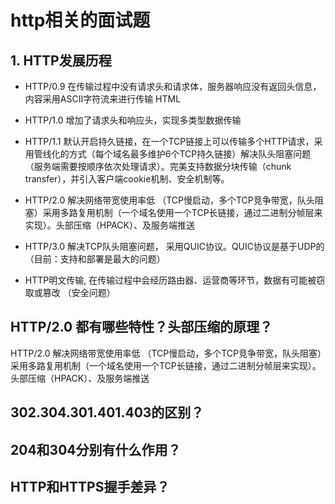 # http相关的面试题

## 1. HTTP发展历程

+ HTTP/0.9 在传输过程中没有请求头和请求体，服务器响应没有返回头信息，内容采用ASCII字符流来进行传输 HTML

+ HTTP/1.0 增加了请求头和响应头，实现多类型数据传输

+ HTTP/1.1 默认开启持久链接，在一个TCP链接上可以传输多个HTTP请求，采用管线化的方式（每个域名最多维护6个TCP持久链接）解决队头阻塞问题 （服务端需要按顺序依次处理请求）。完美支持数据分块传输（chunk transfer），并引入客户端cookie机制、安全机制等。

+ HTTP/2.0 解决网络带宽使用率低 （TCP慢启动，多个TCP竞争带宽，队头阻塞）采用多路复用机制（一个域名使用一个TCP长链接，通过二进制分帧层来实现）。头部压缩（HPACK）、及服务端推送

+ HTTP/3.0 解决TCP队头阻塞问题， 采用QUIC协议。QUIC协议是基于UDP的 （目前：支持和部署是最大的问题）

+ HTTP明文传输, 在传输过程中会经历路由器、运营商等环节，数据有可能被窃取或篡改 （安全问题）

## HTTP/2.0 都有哪些特性？头部压缩的原理？

HTTP/2.0 解决网络带宽使用率低 （TCP慢启动，多个TCP竞争带宽，队头阻塞）采用多路复用机制（一个域名使用一个TCP长链接，通过二进制分帧层来实现）。头部压缩（HPACK）、及服务端推送

## 302.304.301.401.403的区别？

## 204和304分别有什么作用？

## HTTP和HTTPS握手差异？

## 